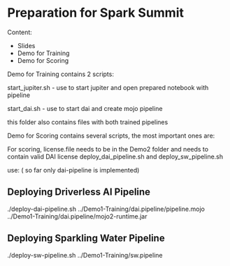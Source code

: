 # Preparation for Spark Summit
 Content:
  - Slides
  - Demo for Training
  - Demo for Scoring


Demo for Training contains 2 scripts:

 start_jupiter.sh - use to start jupiter and open prepared notebook with pipeline

 start_dai.sh - use to start dai and create mojo pipeline

 this folder also contains files with both trained pipelines


Demo for Scoring contains several scripts, the most important ones are:

For scoring, license.file needs to be in the Demo2 folder and needs to contain valid DAI license
deploy_dai_pipeline.sh and deploy_sw_pipeline.sh

use: ( so far only dai-pipeline is implemented)

## Deploying Driverless AI Pipeline

./deploy-dai-pipeline.sh ../Demo1-Training/dai.pipeline/pipeline.mojo ../Demo1-Training/dai.pipeline/mojo2-runtime.jar


## Deploying Sparkling Water Pipeline

./deploy-sw-pipeline.sh ../Demo1-Training/sw.pipeline
